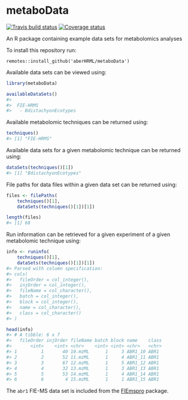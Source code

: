 
metaboData
==========

[![Travis build status](https://travis-ci.org/aberHRML/metaboData.svg?branch=master)](https://travis-ci.org/aberHRML/metaboData) [![Coverage status](https://codecov.io/gh/aberHRML/metaboData/branch/master/graph/badge.svg)](https://codecov.io/github/aberHRML/metaboData?branch=master)

An R package containing example data sets for metabolomics analyses

To install this repository run:

``` {r,eval=false)
remotes::install_github('aberHRML/metaboData')
```

Available data sets can be viewed using:

``` r
library(metaboData)

availableDataSets()
#> 
#>  FIE-HRMS
#>   - BdistachyonEcotypes
```

Available metabolomic techniques can be returned using:

``` r
techniques()
#> [1] "FIE-HRMS"
```

Available data sets for a given metabolomic technique can be returned using:

``` r
dataSets(techniques()[1])
#> [1] "BdistachyonEcotypes"
```

File paths for data files within a given data set can be returned using:

``` r
files <- filePaths(
    techniques()[1],
    dataSets(techniques()[1])[1])

length(files)
#> [1] 68
```

Run information can be retrieved for a given experiment of a given metabolomic technique using:

``` r
info <- runinfo(
    techniques()[1],
    dataSets(techniques()[1])[1])
#> Parsed with column specification:
#> cols(
#>   fileOrder = col_integer(),
#>   injOrder = col_integer(),
#>   fileName = col_character(),
#>   batch = col_integer(),
#>   block = col_integer(),
#>   name = col_character(),
#>   class = col_character()
#> )

head(info)
#> # A tibble: 6 x 7
#>   fileOrder injOrder fileName batch block name    class
#>       <int>    <int> <chr>    <int> <int> <chr>   <chr>
#> 1         1       40 10.mzML      1     3 ABR1_10 ABR1 
#> 2         2       52 11.mzML      1     4 ABR1_11 ABR1 
#> 3         3       67 12.mzML      1     5 ABR1_12 ABR1 
#> 4         4       32 13.mzML      1     3 ABR1_13 ABR1 
#> 5         5       53 14.mzML      1     4 ABR1_14 ABR1 
#> 6         6        4 15.mzML      1     1 ABR1_15 ABR1
```

The `abr1` FIE-MS data set is included from the [FIEmspro](https://github.com/aberHRML/FIEmspro) package.

